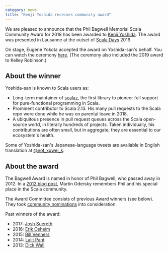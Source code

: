 ```yaml
---
category: news
title: "Kenji Yoshida receives community award"
---
```


We are pleased to announce that the Phil Bagwell Memorial Scala Community Award for 2018 has been awarded to [Kenji Yoshida](https://twitter.com/xuwei_k). The award was presented in Lausanne at the outset of [Scala Days](https://scaladays.org/) 2019.

<!-- the Scala Days link should be replaced with a 2019-specific link, once one is available -->

On stage, Eugene Yokota accepted the award on Yoshida-san's behalf.  You can watch the ceremony [here](https://scaladays.org/schedule/phil-bagwell-award--closing-panel).  (The ceremony also included the 2019 award to Kelley Robinson.)

## About the winner

Yoshida-san is known to Scala users as:

* Long-term maintainer of [scalaz](https://github.com/scalaz/scalaz), the first library to pioneer full support for pure-functional programming in Scala.
* Prominent contributor to Scala 2.13.  His many pull requests to the Scala repo were done while he was on parental leave in 2018.
* A ubiquitous presence in pull request queues across the Scala open-source world, in literally hundreds of projects.  Taken individually, his contributions are often small, but in aggregate, they are essential to our ecosystem's health.

Some of Yoshida-san's Japanese-language tweets are available in English translation at [@not_xuwei_k](https://twitter.com/not_xuwei_k).

## About the award

The Bagwell Award is named in honor of Phil Bagwell, who passed away in 2012. In a [2012 blog post](https://www.lightbend.com/blog/rip-phil-bagwell), Martin Odersky remembers Phil and his special place in the Scala community.

The Award Committee consists of previous Award winners (see below). They took [community nominations](https://www.scala-lang.org/blog/2019/03/01/phil-bagwell-nominations.html) into consideration.

Past winners of the award:

* 2017: [Josh Suereth](https://www.scala-lang.org/news/2017/09/25/bagwell-award-2017.html)
* 2016: [Erik Osheim](https://www.scala-lang.org/news/2016/10/26/bagwell-award-2016.html)
* 2015: [Bill Venners](http://scala-lang.org/news/2015/06/25/bagwell-award-2015.html)
* 2014: [Lalit Pant](https://kojoenv.wordpress.com/2014/09/27/phil-bagwell-award/)
* 2013: [Dick Wall](https://twitter.com/dickwall)
